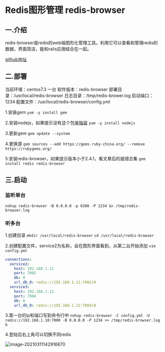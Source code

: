 # Redis图形管理 redis-browser

## 一.介绍

redis-browser是redis的web端图形化管理工具。利用它可以查看和管理redis的数据，界面简洁，能和ralis应用结合在一起。

[github地址](https://github.com/humante/redis-browser)

## 二.部署

当前环境：centos7.3 一台
软件版本：redis-browser
部署目录：/usr/local/redis-browser
日志目录：/tmp/redis-brower.log
启动端口：1234
配置文件：/usr/local/redis-browser/config.yml

1.安装gem
`yum -y install gem`

2.安装nodejs，如果提示没有这个包[单独装](http://www.52wiki.cn/docs/pu/420)
`yum -y install nodejs`

3.更新gem
`gem update --system`

4.更换源
`gem sources --add https://gems.ruby-china.org/ --remove https://rubygems.org/`

5.安装redis-browser，如果提示版本小于2.4.1，看文章后的报错合集
`gem install redis redis-browser`

## 三.启动

### 监听单台

```
nohup redis-browser -B 0.0.0.0 -p 6380 -P 1234 &> /tmp/redis-browser.log
```

### 听多台

1.创建目录
`mkdir /usr/local/redis-browser`
`cd /usr/local/redis-browser`

2.创建配置文件，service2为名称，会在图形界面看到，从第二台开始添加
`vim config.yml`

```yaml
connections:
  service2:
    host: 192.168.1.11
    port: 7002
    db: 0
    url_db_0: redis://192.168.1.11:7002/0
  service3:
    host: 192.168.1.12
    port: 7004
    db: 0
    url_db_0: redis://192.168.1.12:7004/0
```

3.第一台的ip和端口写到命令行中
`nohup redis-browser -C config.yml -U redis://192.168.1.10:7000 -B 0.0.0.0 -P 1234 >> /tmp/redis-browser.log &`

4.登陆后右上角可以切换不同redis

![image-20210311142916870](https://gitee.com/c_honghui/picture/raw/master/img/20210311142916.png)